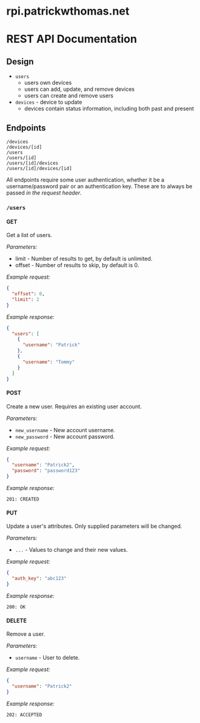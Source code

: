 # rpi.patrickwthomas.net

# REST API Documentation

## Design

- `users`
  - users own devices
  - users can add, update, and remove devices
  - users can create and remove users
- `devices` - device to update
  - devices contain status information, including both past and present

## Endpoints

```
/devices
/devices/[id]
/users
/users/[id]
/users/[id]/devices
/users/[id]/devices/[id]
```

All endpoints require some user authentication, whether it be a username/password pair or an authentication key. These are to always be passed _in the request header_.

### `/users`

#### GET

Get a list of users.

_Parameters:_

- limit - Number of results to get, by default is unlimited.
- offset - Number of results to skip, by default is 0.

_Example request:_

```json
{
  "offset": 0,
  "limit": 2
}
```

_Example response:_

```json
{
  "users": [
    {
      "username": "Patrick"
    },
    {
      "username": "Tommy"
    }
  ]
}
```

#### POST

Create a new user. Requires an existing user account.

_Parameters:_

- `new_username` - New account username.
- `new_password` - New account password.

_Example request:_

```json
{
  "username": "Patrick2",
  "password": "password123"
}
```

_Example response:_

```
201: CREATED
```

#### PUT

Update a user's attributes. Only supplied parameters will be changed.

_Parameters:_

- `...` - Values to change and their new values.

_Example request:_

```json
{
  "auth_key": "abc123"
}
```

_Example response:_

```
200: OK
```

#### DELETE

Remove a user.

_Parameters:_

- `username` - User to delete.

_Example request:_

```json
{
  "username": "Patrick2"
}
```

_Example response:_

```
202: ACCEPTED
```
